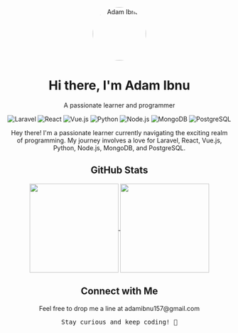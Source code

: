<!-- Header -->
<p align="center">
  <img src="https://avatars.githubusercontent.com/u/58534475?s=400&u=13d61e94029ec29549e625d42c0b41656c206693&v=4" alt="Adam Ibnu" width="120" height="120" style="border-radius: 50%;">
</p>
<h1 align="center">Hi there, I'm Adam Ibnu</h1>
<p align="center">A passionate learner and programmer</p>

<!-- Badges and Skills -->
<p align="center">
  <img src="https://img.shields.io/badge/-Laravel-red?style=flat&logo=laravel" alt="Laravel">
  <img src="https://img.shields.io/badge/-React-blue?style=flat&logo=react" alt="React">
  <img src="https://img.shields.io/badge/-Vue.js-green?style=flat&logo=vue.js" alt="Vue.js">
  <img src="https://img.shields.io/badge/-Python-yellow?style=flat&logo=python" alt="Python">
  <img src="https://img.shields.io/badge/-Node.js-green?style=flat&logo=node.js" alt="Node.js">
  <img src="https://img.shields.io/badge/-MongoDB-green?style=flat&logo=mongodb" alt="MongoDB">
  <img src="https://img.shields.io/badge/-PostgreSQL-blue?style=flat&logo=postgresql" alt="PostgreSQL">
</p>

<!-- Introduction -->
<p align="center">
  Hey there! I'm a passionate learner currently navigating the exciting realm of programming. My journey involves a love for Laravel, React, Vue.js, Python, Node.js, MongoDB, and PostgreSQL.
</p>

<!-- GitHub Stats -->
<h2 align="center">GitHub Stats</h2>
<p align="center">
        <a href="https://github.com/anuraghazra/github-readme-stats">
          <img height=200 align="center" src="https://github-readme-stats.vercel.app/api?username=Adamibnualfatahh" />
        </a>
        <a href="https://github.com/anuraghazra/convoychat">
          <img height=200 align="center" src="https://github-readme-stats.vercel.app/api/top-langs?username=Adamibnualfatahh&layout=compact&langs_count=8&card_width=320" />
        </a>
</p>

<!-- Contact and Closing -->
<h2 align="center">Connect with Me</h2>
<p align="center">
  Feel free to drop me a line at adamibnu157@gmail.com
</p>

<!-- Closing Message -->
<p align="center">
  <samp>Stay curious and keep coding! 🚀</samp>
</p>
